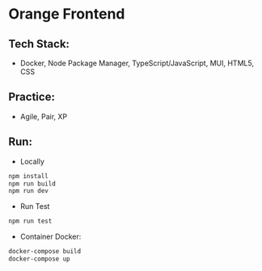 # Orange Frontend

## Tech Stack:
- Docker, Node Package Manager, TypeScript/JavaScript, MUI, HTML5, CSS 

## Practice:
- Agile, Pair, XP

## Run:
- Locally
```bash
npm install
npm run build
npm run dev
```

- Run Test
```bash
npm run test 
```

- Container Docker:
```bash
docker-compose build
docker-compose up
```